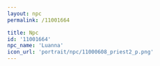 ```yaml
---
layout: npc
permalink: /11001664

title: Npc
id: '11001664'
npc_name: 'Luanna'
icon_url: 'portrait/npc/11000608_priest2_p.png'
---
```

